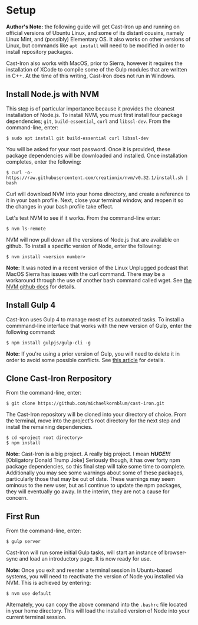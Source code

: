 # Setup
**Author's Note:** the following guide will get Cast-Iron up and running on official versions of Ubuntu Linux, and some of its distant cousins, namely Linux Mint, and (possibly) Elementary OS. It also works on other versions of Linux, but commands like ```apt install``` will need to be modified in order to install repository packages.

Cast-Iron also works with MacOS, prior to Sierra, however it requires the installation of XCode to compile some of the Gulp modules that are written in C++. At the time of this writing, Cast-Iron does not run in Windows.

## Install Node.js with NVM
This step is of particular importance because it provides the cleanest installation of Node.js. To install NVM, you must first install four package dependencies; ```git```, ```build-essential```, ```curl``` and ```libssl-dev```. From the command-line, enter:

```
$ sudo apt install git build-essential curl libssl-dev
```
You will be asked for your root password. Once it is provided, these package dependencies will be downloaded and installed. Once installation completes, enter the following:

```
$ curl -o- https://raw.githubusercontent.com/creationix/nvm/v0.32.1/install.sh | bash
```

Curl will download NVM into your home directory, and create a reference to it in your bash profile. Next, close your terminal window, and reopen it so the changes in your bash profile take effect.

Let's test NVM to see if it works. From the command-line enter:

```
$ nvm ls-remote
```
NVM will now pull down all the versions of Node.js that are available on github. To install a specific version of Node, enter the following:

```
$ nvm install <version number>
```

**Note:** It was noted in a recent version of the Linux Unplugged podcast that MacOS Sierra has issues with the curl command. There may be a workaround through the use of another bash command called wget. See [the NVM github docs](https://github.com/creationix/nvm) for details.

## Install Gulp 4
Cast-Iron uses Gulp 4 to manage most of its automated tasks. To install a commmand-line interface that works with the new version of Gulp, enter the following command:

```
$ npm install gulpjs/gulp-cli -g
```

**Note:** If you're using a prior version of Gulp, you will need to delete it in order to avoid some possible conflicts. See [this article](https://demisx.github.io/gulp4/2015/01/15/install-gulp4.html) for details.

## Clone Cast-Iron Rerpository  
From the command-line, enter:

```
$ git clone https://github.com/michaelkornblum/cast-iron.git
```

The Cast-Iron repository will be cloned into your directory of choice. From the terminal, move into the project's root directory for the next step and install the remaining dependencies.

```
$ cd <project root directory>
$ npm install
```

**Note:** Cast-Iron is a big project. A really big project. I mean ***HUGE!!!***  [Obligatory Donald Trump Joke] Seriously though, it has over forty npm package dependencies, so this final step will take some time to complete. Additionally you may see some warnings about some of these packages, particularly those that may be out of date. These warnings may seem ominous to the new user, but as I continue to update the npm packages, they will eventually go away. In the interim, they are not a cause for concern.

## First Run
From the command-line, enter:

```
$ gulp server
```

Cast-Iron will run some initial Gulp tasks, will start an instance of browser-sync and load an introductory page. It is now ready for use.

**Note:** Once you exit and reenter a terminal session in Ubuntu-based systems, you will need to reactivate the version of Node you installed via NVM. This is achieved by entering:

```
$ nvm use default
```

Alternately, you can copy the above command into the ``.bashrc`` file located in your home directory. This will load the installed version of Node into your current terminal session.
